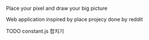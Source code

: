 Place your pixel and draw your big picture

Web application inspired by place projecy done by reddit

TODO constant.js 합치기